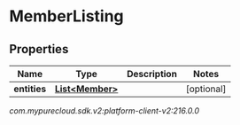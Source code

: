 # MemberListing


## Properties

| Name | Type | Description | Notes |
| ------------ | ------------- | ------------- | ------------- |
| **entities** | [**List&lt;Member&gt;**](Member) |  |  [optional] |




_com.mypurecloud.sdk.v2:platform-client-v2:216.0.0_
